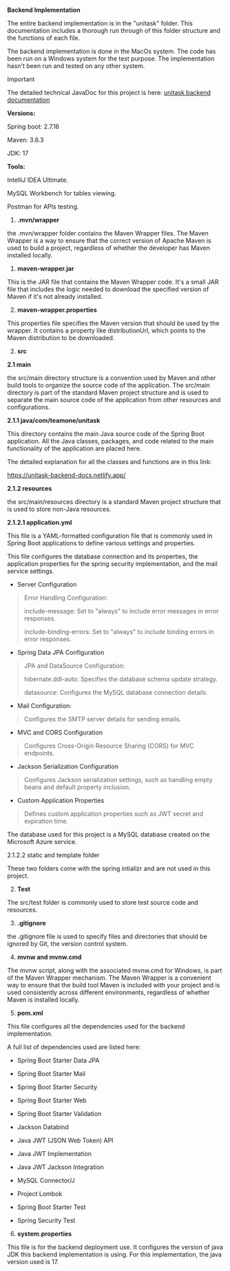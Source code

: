 **Backend Implementation**

The entire backend implementation is in the "unitask" folder. This
documentation includes a thorough run through of this folder structure
and the functions of each file.

The backend implementation is done in the MacOs system. The code has
been run on a Windows system for the test purpose. The implementation
hasn't been run and tested on any other system.

> [!IMPORTANT]
> The detailed technical JavaDoc for this project is here: [unitask backend documentation](https://unitask-backend-docs.netlify.app/)

**Versions:**

Spring boot: 2.7.16

Maven: 3.6.3

JDK: 17

**Tools:**

IntelliJ IDEA Ultimate.

MySQL Workbench for tables viewing.

Postman for APIs testing.

1.  **.mvn/wrapper**

the .mvn/wrapper folder contains the Maven Wrapper files. The Maven
Wrapper is a way to ensure that the correct version of Apache Maven is
used to build a project, regardless of whether the developer has Maven
installed locally.

1.  **maven-wrapper.jar**

This is the JAR file that contains the Maven Wrapper code. It\'s a small
JAR file that includes the logic needed to download the specified
version of Maven if it\'s not already installed.

2.  **maven-wrapper.properties**

This properties file specifies the Maven version that should be used by
the wrapper. It contains a property like distributionUrl, which points
to the Maven distribution to be downloaded.

2.  **src**

**2.1 main**

the src/main directory structure is a convention used by Maven and other
build tools to organize the source code of the application. The src/main
directory is part of the standard Maven project structure and is used to
separate the main source code of the application from other resources
and configurations.

**2.1.1 java/com/teamone/unitask**

This directory contains the main Java source code of the Spring Boot
application. All the Java classes, packages, and code related to the
main functionality of the application are placed here.

The detailed explanation for all the classes and functions are in this
link:

<https://unitask-backend-docs.netlify.app/>

**2.1.2 resources**

the src/main/resources directory is a standard Maven project structure
that is used to store non-Java resources.

**2.1.2.1 application.yml**

This file is a YAML-formatted configuration file that is commonly used
in Spring Boot applications to define various settings and properties.

This file configures the database connection and its properties, the
application properties for the spring security implementation, and the
mail service settings.

-   Server Configuration

> Error Handling Configuration:
>
> include-message: Set to \"always\" to include error messages in error
> responses.
>
> include-binding-errors: Set to \"always\" to include binding errors in
> error responses.

-   Spring Data JPA Configuration

> JPA and DataSource Configuration:
>
> hibernate.ddl-auto: Specifies the database schema update strategy.
>
> datasource: Configures the MySQL database connection details.

-   Mail Configuration:

> Configures the SMTP server details for sending emails.

-   MVC and CORS Configuration

> Configures Cross-Origin Resource Sharing (CORS) for MVC endpoints.

-   Jackson Serialization Configuration

> Configures Jackson serialization settings, such as handling empty
> beans and default property inclusion.

-   Custom Application Properties

> Defines custom application properties such as JWT secret and
> expiration time.

The database used for this project is a MySQL database created on the
Microsoft Azure service.

2.1.2.2 static and template folder

These two folders come with the spring intializr and are not used in
this project.

2.  **Test**

The src/test folder is commonly used to store test source code and
resources.

3.  **.gitignore**

the .gitignore file is used to specify files and directories that should
be ignored by Git, the version control system.

4.  **mvnw and mvnw.cmd**

The mvnw script, along with the associated mvnw.cmd for Windows, is part
of the Maven Wrapper mechanism. The Maven Wrapper is a convenient way to
ensure that the build tool Maven is included with your project and is
used consistently across different environments, regardless of whether
Maven is installed locally.

5.  **pom.xml**

This file configures all the dependencies used for the backend
implementation.

A full list of dependencies used are listed here:

-   Spring Boot Starter Data JPA

-   Spring Boot Starter Mail

-   Spring Boot Starter Security

-   Spring Boot Starter Web

-   Spring Boot Starter Validation

-   Jackson Databind

-   Java JWT (JSON Web Token) API

-   Java JWT Implementation

-   Java JWT Jackson Integration

-   MySQL Connector/J

-   Project Lombok

-   Spring Boot Starter Test

-   Spring Security Test

6.  **system.properties**

This file is for the backend deployment use. It configures the version
of java JDK this backend implementation is using. For this
implementation, the java version used is 17.
